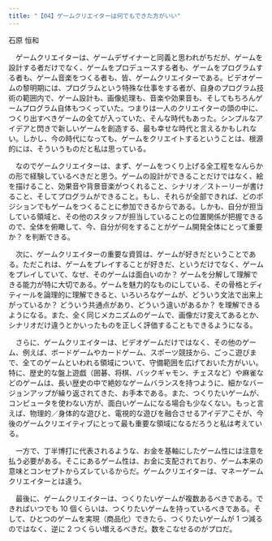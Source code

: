 ```yaml
---
title: "【04】ゲームクリエイターは何でもできた方がいい"
---
```



石原 恒和


　ゲームクリエイターは、ゲームデザイナーと同義と思われがちだが、ゲームを設計する者だけでなく、ゲームをプロデュースする者も、ゲームをプログラムする者も、ゲーム音楽をつくる者も、皆、ゲームクリエイターである。ビデオゲームの黎明期には、プログラムという特殊な仕事をする者が、自身のプログラム技術の範囲内で、ゲーム設計も、画像処理も、音楽や効果音も、そしてもちろんゲームプログラム自体もつくっていた。つまりは一人のクリエイターの頭の中に、つくり出すべきゲームの全てが入っていた、そんな時代もあった。シンプルなアイデアと閃きで新しいゲームを創造する、最も幸せな時代と言えるかもしれない。しかし、今の時代になっても、ゲームをクリエイトするということは、根源的には、そういうものだと私は思っている。

　なのでゲームクリエイターは、まず、ゲームをつくり上げる全工程をなんらかの形で経験しているべきだと思う。ゲームの設計ができることだけではなく、絵を描けること、効果音や背景音楽がつくれること、シナリオ／ストーリーが書けること、そしてプログラムができること。もし、それらが全部できれば、どのポジションでもゲームをつくることに参加できるからである。しかも、自分が担当している領域と、その他のスタッフが担当していることの位置関係が把握できるので、全体を俯瞰して、今、自分が何をすることがゲーム開発全体にとって重要か？ を判断できる。

　次に、ゲームクリエイターの重要な資質は、ゲームが好きだということである。ただこれは、ゲームをプレイすることが好きだ、というだけでなく、ゲームをプレイしていて、なぜ、そのゲームは面白いのか？ ゲームを分解して理解できる能力が特に大切である。ゲームを魅力的なものにしている、その骨格とディティールを論理的に理解できると、いろいろなゲームが、どういう文法で出来上がっているか？ どういう共通点があり、どういう違いがあるか？ を理解できるようになる。また、全く同じメカニズムのゲームで、画像だけ変えてあるとか、シナリオだけ違うとかいったものを正しく評価することもできるようになる。

　さらに、ゲームクリエイターは、ビデオゲームだけではなく、その他のゲーム、例えば、ボードゲームやカードゲーム、スポーツ競技から、ごっこ遊びまで、全てのゲームといわれる領域について、守備範囲を広げておいた方がいい。特に、歴史的な盤上遊戯（囲碁、将棋、バックギャモン、チェスなど）や麻雀などのゲームは、長い歴史の中で絶妙なゲームバランスを持つように、細かなバージョンアップが繰り返されてきた、お手本である。また、つくりたいゲームが、コンピュータを使わない方が、面白いゲームになる場合も少なくない。もっと言えば、物理的／身体的な遊びと、電視的な遊びを融合させるアイデアこそが、今後のゲームクリエイティブにとって最も重要な領域になるだろうと私は考えている。

　一方で、丁半博打に代表されるような、お金を基軸にしたゲーム性には注意を払う必要がある。そこにあるゲーム性は、お金に支配されており、ゲーム本来の意味とコンセプトからズレているからだ。ゲームクリエイターは、マネーゲームクリエイターとは違う。

　最後に、ゲームクリエイターは、つくりたいゲームが複数あるべきである。できればいつでも 10 個くらいは、つくりたいゲームを持っているべきである。そして、ひとつのゲームを実現（商品化）できたら、つくりたいゲームが 1 つ減るのではなく、逆に 2 つくらい増えるべきだ。数をこなせるのがプロだ。
